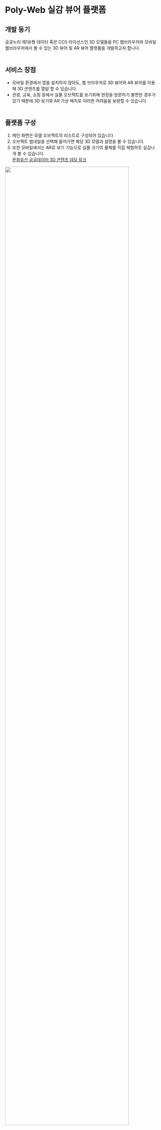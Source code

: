 # Poly-Web 실감 뷰어 플랫폼

## 개발 동기
공공누리 제1유형 데이터 혹은 CC0 라이선스인 3D 모델들을 PC 웹브라우저와 모바일 웹브라우저에서 볼 수 있는 3D 뷰어 및 AR 뷰어 플랫폼을 개발하고자 합니다.
<br><br>

## 서비스 장점
- 모바일 환경에서 앱을 설치하지 않아도, 웹 브라우저로 3D 뷰어와 AR 뷰어를 이용해 3D 콘텐츠를 열람 할 수 있습니다.
- 관광, 교육, 쇼핑 등에서 실물 오브젝트를 보기위해 현장을 방문하기 불편한 경우가 있기 때문에 3D 보기와 AR 가상 배치로 이러한 어려움을 보완할 수 있습니다.
<br><br>

## 플랫폼 구성 
1. 메인 화면은 모델 오브젝트의 리스트로 구성되어 있습니다.
2. 오브젝트 썸네일을 선택해 들어가면 해당 3D 모델과 설명을 볼 수 있습니다.
3. 또한 모바일에서는 AR로 보기 기능으로 실물 크기의 물체를 직접 체험하듯 실감나게 볼 수 있습니다.<br>
[문화유산 공공데이터 3D 콘텐츠 데모 링크](https://www.k-heritage.xyz/models)
<p align="left"><img src="./imgs/demo_mainpage.jpg" width="90%">
<img src="./imgs/demo_viewerpage.jpg" width="90%">

</p>
<br>
<br>

## 3D 및 AR 뷰어 모바일 웹페이지 예시
- 도기 기마인물형 뿔잔 (우리나라 문화유산 공공데이터) <br>
[3D 콘텐츠 데모 링크](https://www.k-heritage.xyz/models/8662da3f-333f-4646-a67f-a604c28b8d52)   

<p align="left">
<!-- <img src="./imgs/demo0_mainpage.jpg" width="30%" style="border: 3px solid black"> -->
<kbd><img src="./imgs/demo1_3d_view0.jpg" width="30%" style="border: 3px solid black"/>
<img src="./imgs/demo1_ar_view0.jpg" width="30%" style="border: 3px solid black">
<img src="./imgs/demo1_QRCodeImg.jpg" width="30%"></kbd>
<br>
<br>

- 도기 서수형 명기 (우리나라 문화유산 공공데이터) <br> 
[3D 콘텐츠 데모 링크](https://www.k-heritage.xyz/models/9c2c3e89-53d6-453b-a5f3-fa164f2d5609) 
 
<p align="left">
<!-- <img src="./imgs/demo0_mainpage.jpg" width="30%" style="border: 3px solid black"> -->
<img src="./imgs/demo2_3d_view0.jpg" width="30%" style="border: 3px solid black">
<img src="./imgs/demo2_ar_view0.jpg" width="30%" style="border: 3px solid black">
<img src="./imgs/demo2_QRCodeImg.jpg" width="30%">
</p>
<br>


## 별도의 플랫폼을 개설해 이용하고 싶은 경우
* 본 프로젝트를 이용하여 공공 3D 모델 플랫폼을 자체 개설할 수 있습니다. 
* 설치는 INSTALLATION.md를 참고 바랍니다. AWS S3 등의 셋팅이 필요합니다.
